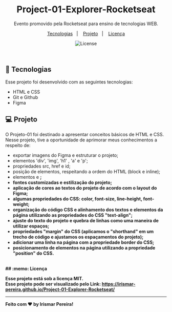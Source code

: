 <h1 align="center"> Project-01-Explorer-Rocketseat</h1>

<p align="center">
Evento promovido pela Rocketseat para ensino de tecnologias WEB.
</p>

<p align="center">
  <a href="#-tecnologias">Tecnologias</a>&nbsp;&nbsp;&nbsp;|&nbsp;&nbsp;&nbsp;
  <a href="#-projeto">Projeto</a>&nbsp;&nbsp;&nbsp;|&nbsp;&nbsp;&nbsp;
  <a href="#memo-licença">Licença</a>
</p>

<p align="center">
  <img alt="License" src="https://user-images.githubusercontent.com/109491659/212570616-35decc16-6fed-405d-bc01-a11b71d34614.png"> 
  
  
  
</p>

<br>

## 🚀 Tecnologias

Esse projeto foi desenvolvido com as seguintes tecnologias:

- HTML e CSS
- Git e Github
- Figma

## 💻 Projeto

O Projeto-01 foi destinado a apresentar conceitos básicos de HTML e CSS. Nesse projeto, tive a oportunidade de aprimorar meus conhecimentos a respeito de:

- exportar imagens do Figma e estruturar o projeto;
- elementos 'div', 'img', 'h1' , 'a' e 'p';
- propriedades src, href e id;
- posição de elementos, respeitando a ordem do HTML (block e inline);
- elementos <span> e <strong>;
- fontes customizadas e estilização do projeto;
- aplicação de cores ao textos do projeto de acordo com o layout do Figma;
- algumas propriedades do CSS: color, font-size, line-height, font-weight;
- organização do código CSS e alinhamento dos textos e elementos da página utilizando as propriedades do CSS "text-align";
- ajuste do texto do projeto e quebra de linhas como uma maneira de utilizar espaços;
- propriedades "margin" do CSS (aplicamos o "shorthand" em um trecho de código e ajustamos os espaçamentos do projeto);
- adicionar uma linha na página com a propriedade border do CSS;
- posicionamento de elementos na página utilizando a propriedade "position" do CSS.

<br/>  
## :memo: Licença

Esse projeto está sob a licença MIT.
<br/>
Esse projeto pode ser visualizado pelo Link: https://irismar-pereira.github.io/Project-01-Explorer-Rocketseat/

---

Feito com ♥ by Irismar Pereira!
